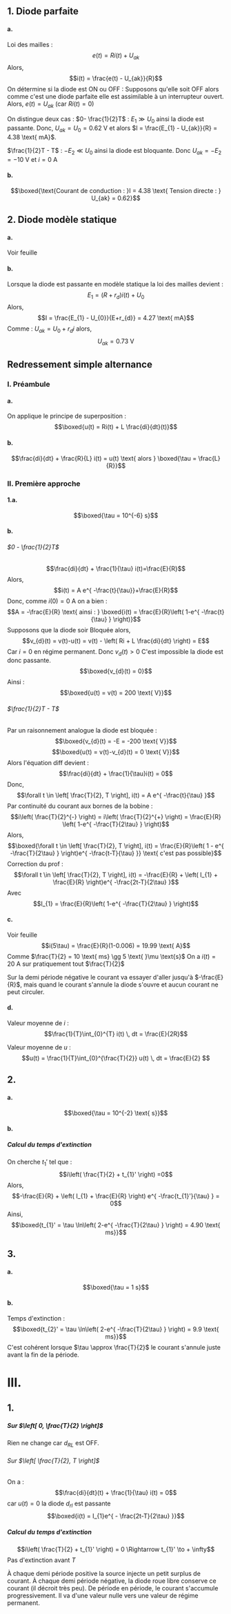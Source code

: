 ## 1. Diode parfaite
#### a.
Loi des mailles :
$$e(t) = Ri(t) + U_{ak}$$
Alors, 
$$i(t) = \frac{e(t) - U_{ak}}{R}$$
On détermine si la diode est ON ou OFF : 
Supposons qu'elle soit OFF alors comme c'est une diode parfaite elle est assimilable à un interrupteur ouvert. 
Alors, $e(t) = U_{ak}$ (car $Ri(t) =0$)

On distingue deux cas : 
$0- \frac{1}{2}T$ : 
$E_{1} \gg U_{0}$ ainsi la diode est passante. 
Donc, $U_{ak} = U_{0} = 0.62 \text{ V}$ et alors $I = \frac{E_{1} - U_{ak}}{R} = 4.38 \text{ mA}$.

$\frac{1}{2}T - T$ : 
$-E_{2} \ll U_{0}$ ainsi la diode est bloquante. 
Donc $U_{ak} = -E_{2} = -10 \text{ V}$ et $i=0 \text{ A}$

#### b.
$$\boxed{\text{Courant de conduction : }I = 4.38 \text{ Tension directe : } U_{ak} = 0.62}$$



## 2. Diode modèle statique
#### a.
Voir feuille

#### b.
Lorsque la diode est passante en modèle statique la loi des mailles devient : 
$$E_{1} = (R + r_{d})i(t) + U_{0} $$
Alors, 
$$I = \frac{E_{1} - U_{0}}{E+r_{d}} = 4.27 \text{ mA}$$
Comme : $U_{ak} = U_{0} + r_{d}i$ alors, 
$$U_{ak} = 0.73 \text{ V}$$
## Redressement simple alternance
### I. Préambule
#### a.
On applique le principe de superposition : 
$$\boxed{u(t) = Ri(t) + L \frac{di}{dt}(t)}$$
#### b.
$$\frac{di}{dt} + \frac{R}{L} i(t) = u(t) \text{ alors } \boxed{\tau = \frac{L}{R}}$$
### II. Première approche
#### 1.a.
$$\boxed{\tau = 10^{-6} s}$$
#### b.
###### $0 - \frac{1}{2}T$
$$\frac{di}{dt} + \frac{1}{\tau} i(t)=\frac{E}{R}$$
Alors, 
$$i(t) = A e^{ -\frac{t}{\tau}}+\frac{E}{R}$$
Donc, comme $i(0) = 0 \text{ A}$ on a bien : 
$$A = -\frac{E}{R} \text{ ainsi : } \boxed{i(t) = \frac{E}{R}\left( 1-e^{ -\frac{t}{\tau} } \right)}$$
Supposons que la diode soir Bloquée alors, 
$$v_{d}(t) = v(t)-u(t) = v(t) - \left( Ri + L \frac{di}{dt} \right) = E$$
Car $i = 0$ en régime permanent. 
Donc $v_{d}(t) >0$ C'est impossible la diode est donc passante.
$$\boxed{v_{d}(t) = 0}$$
Ainsi : 
$$\boxed{u(t) = v(t) = 200 \text{ V}}$$

###### $\frac{1}{2}T - T$
Par un raisonnement analogue la diode est bloquée :  
$$\boxed{v_{d}(t) = -E = -200 \text{ V}}$$
$$\boxed{u(t) = v(t)-v_{d}(t) = 0 \text{ V}}$$
Alors l'équation diff devient : 
$$\frac{di}{dt} + \frac{1}{\tau}i(t) = 0$$
Donc, 
$$\forall t \in \left[ \frac{T}{2}, T \right], i(t) = A e^{ -\frac{t}{\tau} }$$
Par continuité du courant aux bornes de la bobine : 
$$i\left( \frac{T}{2}^{-} \right) = i\left( \frac{T}{2}^{+} \right) = \frac{E}{R} \left( 1-e^{ -\frac{T}{2\tau} } \right)$$
Alors, 
$$\boxed{\forall t \in \left[ \frac{T}{2}, T \right], i(t) = \frac{E}{R}\left( 1 - e^{ -\frac{T}{2\tau} } \right)e^{ -\frac{t-T}{\tau} }} \text{ c'est pas possible}$$
Correction du prof : 
$$\forall t \in \left[ \frac{T}{2}, T \right], i(t) = -\frac{E}{R} + \left( I_{1} + \frac{E}{R} \right)e^{ -\frac{2t-T}{2\tau} }$$
Avec
$$I_{1} = \frac{E}{R}\left( 1-e^{ -\frac{T}{2\tau} } \right)$$


#### c.
Voir feuille
$$i(5\tau) = \frac{E}{R}(1-0.006) = 19.99 \text{ A}$$
Comme $\frac{T}{2} = 10 \text{ ms} \gg 5 \text{ }\mu \text{s}$
On a $i(t) = 20 \text{ A}$ sur pratiquement tout $\frac{T}{2}$

Sur la demi période négative le courant va essayer d'aller jusqu'à $-\frac{E}{R}$, mais quand le courant s'annule la diode s'ouvre et aucun courant ne peut circuler. 

#### d.
Valeur moyenne de $i$  :
$$\frac{1}{T}\int_{0}^{T} i(t) \, dt = \frac{E}{2R}$$

Valeur moyenne de $u$ : 
$$u(t) = \frac{1}{T}\int_{0}^{\frac{T}{2}} u(t) \, dt = \frac{E}{2} $$

## 2.
#### a.
$$\boxed{\tau = 10^{-2} \text{ s}}$$

#### b.
##### Calcul du temps d'extinction
On cherche $t_{1}'$ tel que : 
$$i\left( \frac{T}{2} + t_{1}' \right) =0$$
Alors, 
$$-\frac{E}{R} + \left( I_{1} + \frac{E}{R} \right) e^{ -\frac{t_{1}'}{\tau} } = 0$$
Ainsi, 
$$\boxed{t_{1}' = \tau \ln\left( 2-e^{ -\frac{T}{2\tau} } \right) = 4.90 \text{ ms}}$$

## 3.
#### a.
$$\boxed{\tau = 1 s}$$
#### b.
Temps d'extinction : 
$$\boxed{t_{2}' = \tau \ln\left( 2-e^{ -\frac{T}{2\tau} } \right) = 9.9 \text{ ms}}$$
C'est cohérent lorsque $\tau \approx \frac{T}{2}$ le courant s'annule juste avant la fin de la période. 

# III.
## 1.
##### Sur $\left[ 0, \frac{T}{2} \right]$
Rien ne change car $d_{RL}$ est OFF. 

###### Sur $\left[ \frac{T}{2}, T \right]$
On a : 
$$\frac{di}{dt}(t) + \frac{1}{\tau} i(t) = 0$$
car $u(t)=  0$ la diode $d_{rl}$ est passante 
$$\boxed{i(t) = I_{1}e^{ - \frac{2t-T}{2\tau} }}$$

##### Calcul du temps d'extinction
$$i\left( \frac{T}{2} + t_{1}' \right) = 0 \Rightarrow t_{1}' \to + \infty$$
Pas d'extinction avant $T$


À chaque demi période positive la source injecte un petit surplus de courant.
À chaque demi période négative, la diode roue libre conserve ce courant (il décroit très peu). 
De période en période, le courant s'accumule progressivement. Il va d'une valeur nulle vers une valeur de régime permanent. 

